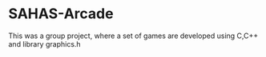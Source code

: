 # SAHAS-Arcade
This was a group project, where a set of games are developed using C,C++ and library graphics.h
